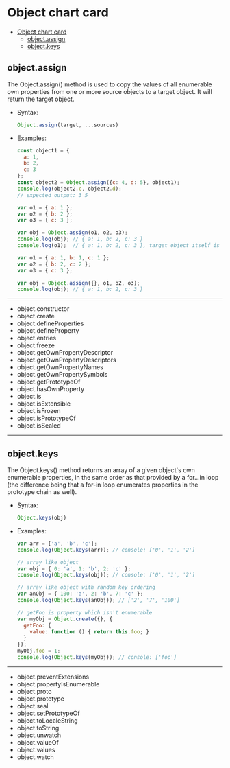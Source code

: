 # Object chart card

<!-- TOC -->

- [Object chart card](#object-chart-card)
  - [object.assign](#objectassign)
  - [object.keys](#objectkeys)

<!-- /TOC -->

## object.assign

The Object.assign() method is used to copy the values of all enumerable own properties from one or more source objects to a target object. It will return the target object.

- Syntax:

  ```javascript
  Object.assign(target, ...sources)
  ```

- Examples:

  ```javascript
  const object1 = {
    a: 1,
    b: 2,
    c: 3
  };
  const object2 = Object.assign({c: 4, d: 5}, object1);
  console.log(object2.c, object2.d);
  // expected output: 3 5
  ```

  ```javascript
  var o1 = { a: 1 };
  var o2 = { b: 2 };
  var o3 = { c: 3 };

  var obj = Object.assign(o1, o2, o3);
  console.log(obj); // { a: 1, b: 2, c: 3 }
  console.log(o1);  // { a: 1, b: 2, c: 3 }, target object itself is changed.
  ```

  ```javascript
  var o1 = { a: 1, b: 1, c: 1 };
  var o2 = { b: 2, c: 2 };
  var o3 = { c: 3 };

  var obj = Object.assign({}, o1, o2, o3);
  console.log(obj); // { a: 1, b: 2, c: 3 }
  ```

---

- object.constructor
- object.create
- object.defineProperties
- object.defineProperty
- object.entries
- object.freeze
- object.getOwnPropertyDescriptor
- object.getOwnPropertyDescriptors
- object.getOwnPropertyNames
- object.getOwnPropertySymbols
- object.getPrototypeOf
- object.hasOwnProperty
- object.is
- object.isExtensible
- object.isFrozen
- object.isPrototypeOf
- object.isSealed

---

## object.keys

The Object.keys() method returns an array of a given object's own enumerable properties, in the same order as that provided by a for...in loop (the difference being that a for-in loop enumerates properties in the prototype chain as well).

- Syntax:

  ```javascript
  Object.keys(obj)
  ```

- Examples:

  ```javascript
  var arr = ['a', 'b', 'c'];
  console.log(Object.keys(arr)); // console: ['0', '1', '2']

  // array like object
  var obj = { 0: 'a', 1: 'b', 2: 'c' };
  console.log(Object.keys(obj)); // console: ['0', '1', '2']

  // array like object with random key ordering
  var anObj = { 100: 'a', 2: 'b', 7: 'c' };
  console.log(Object.keys(anObj)); // ['2', '7', '100']

  // getFoo is property which isn't enumerable
  var myObj = Object.create({}, {
    getFoo: {
      value: function () { return this.foo; }
    }
  });
  myObj.foo = 1;
  console.log(Object.keys(myObj)); // console: ['foo']
  ```

---

- object.preventExtensions
- object.propertyIsEnumerable
- object.proto
- object.prototype
- object.seal
- object.setPrototypeOf
- object.toLocaleString
- object.toString
- object.unwatch
- object.valueOf
- object.values
- object.watch

